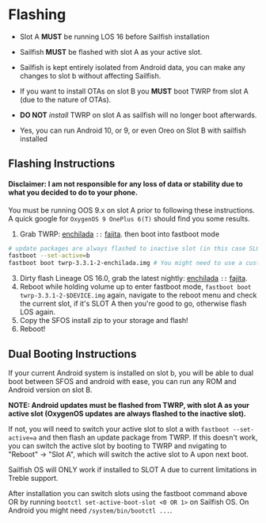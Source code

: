 # Flashing

* Slot A **MUST** be running LOS 16 before Sailfish installation
* Sailfish **MUST** be flashed with slot A as your active slot.
* Sailfish is kept entirely isolated from Android data, you can make any changes to slot b without affecting Sailfish.
* If you want to install OTAs on slot B you **MUST** boot TWRP from slot A (due to the nature of OTAs).
* **DO NOT** *install* TWRP on slot A as sailfish will no longer boot afterwards.

* Yes, you can run Android 10, or 9, or even Oreo on Slot B with sailfish installed

## Flashing Instructions

#### Disclaimer: I am not responsible for any loss of data or stability due to what you decided to do to your phone.

You must be running OOS 9.x on slot A prior to following these instructions. A quick google for `OxygenOS 9 OnePlus 6(T)` should find you some results.

1. Grab TWRP: [enchilada](https://dl.twrp.me/enchilada/twrp-3.3.1-2-enchilada.img.html) `::` [fajita](https://dl.twrp.me/fajita/twrp-3.3.1-1-fajita.img.html). then boot into fastboot mode
```sh
# update packages are always flashed to inactive slot (in this case SLOT A)
fastboot --set-active=b
fastboot boot twrp-3.3.1-2-enchilada.img # You might need to use a custom build of TWRP if you're on Android 10, you can normally find it on XDA
```
3. Dirty flash Lineage OS 16.0, grab the latest nightly: [enchilada](https://wiki.lineageos.org/devices/enchilada/) `::` [fajita](https://wiki.lineageos.org/devices/fajita/).
4. Reboot while holding volume up to enter fastboot mode, `fastboot boot twrp-3.3.1-2-$DEVICE.img` again, navigate to the reboot menu and check the current slot, if it's SLOT A then you're good to go, otherwise flash LOS again.
5. Copy the SFOS install zip to your storage and flash!
6. Reboot!


## Dual Booting Instructions

If your current Android system is installed on slot b, you will be able to dual boot between SFOS and android with ease, you can run any ROM and Android version on slot B.

**NOTE: Android updates must be flashed from TWRP, with slot A as your active slot (OxygenOS updates are always flashed to the inactive slot).**

If not, you will need to switch your active slot to slot a with `fastboot --set-active=a` and then flash an update package from TWRP. If this doesn't work, you can switch the active slot by booting to TWRP and nvigating to "Reboot" -> "Slot A", which will switch the active slot to A upon next boot.

Sailfish OS will ONLY work if installed to SLOT A due to current limitations in Treble support.

After installation you can switch slots using the fastboot command above OR by running `bootctl set-active-boot-slot <0 OR 1>` on Sailfish OS. On Android you might need `/system/bin/bootctl ...`.
